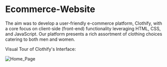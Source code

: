 # Ecommerce-Website
The aim was to develop a user-friendly e-commerce platform, Clothify, with a core focus on client-side (front-end) functionality leveraging HTML, CSS, and JavaScript. Our platform presents a rich assortment of clothing choices catering to both men and women.

Visual Tour of Clothify's Interface:

![Home_Page](https://github.com/SubhikshaKarna/Clothify-Ecommerce-Website/assets/149041362/064349ab-0728-4934-a6c5-625a313a2326)

